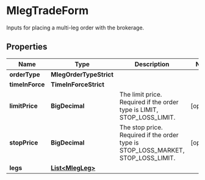 

# MlegTradeForm

Inputs for placing a multi-leg order with the brokerage.

## Properties

| Name | Type | Description | Notes |
|------------ | ------------- | ------------- | -------------|
|**orderType** | **MlegOrderTypeStrict** |  |  |
|**timeInForce** | **TimeInForceStrict** |  |  |
|**limitPrice** | **BigDecimal** | The limit price. Required if the order type is LIMIT, STOP_LOSS_LIMIT. |  [optional] |
|**stopPrice** | **BigDecimal** | The stop price. Required if the order type is STOP_LOSS_MARKET, STOP_LOSS_LIMIT. |  [optional] |
|**legs** | [**List&lt;MlegLeg&gt;**](MlegLeg.md) |  |  |




